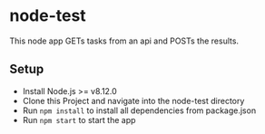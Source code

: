 # node-test

This node app GETs tasks from an api and POSTs the results.

## Setup
* Install Node.js >= v8.12.0
* Clone this Project and navigate into the node-test directory
* Run `npm install` to install all dependencies from package.json
* Run `npm start` to start the app
